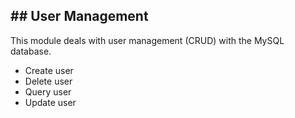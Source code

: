 ## ## User Management
This module deals with user management (CRUD) with the MySQL database.
- Create user
- Delete user
- Query user
- Update user
